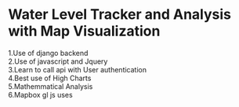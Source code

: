 # Water Level Tracker and Analysis with Map Visualization


1.Use of django backend <br>
2.Use of javascript and Jquery  <br> 
3.Learn to call api with User authentication <br> 
4.Best use of High Charts <br>
5.Mathemmatical Analysis  <br>
6.Mapbox gl js uses 
